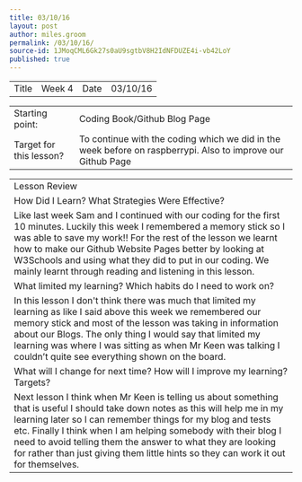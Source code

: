 ```yaml
---
title: 03/10/16
layout: post
author: miles.groom
permalink: /03/10/16/
source-id: 1JMoqCML6Gk27s0aU9sgtbV8H2IdNFDUZE4i-vb42LoY
published: true
---
```

<table>
  <tr>
    <td>Title</td>
    <td>Week 4</td>
    <td>Date</td>
    <td>03/10/16</td>
  </tr>
</table>


<table>
  <tr>
    <td>Starting point:</td>
    <td>Coding Book/Github Blog Page</td>
  </tr>
  <tr>
    <td>Target for this lesson?</td>
    <td>To continue with the coding which we did in the week before on raspberrypi. Also to improve our Github Page</td>
  </tr>
</table>


<table>
  <tr>
    <td>Lesson Review</td>
  </tr>
  <tr>
    <td>How Did I Learn? What Strategies Were Effective?</td>
  </tr>
  <tr>
    <td>Like last week Sam and I continued with our coding for the first 10 minutes. Luckily this week I remembered a memory stick so I was able to save my work!! For the rest of the lesson we learnt how to make our Github Website Pages better by looking at W3Schools and using what they did to put in our coding. We mainly learnt through reading and listening in this lesson.</td>
  </tr>
  <tr>
    <td>What limited my learning? Which habits do I need to work on? </td>
  </tr>
  <tr>
    <td>In this lesson I don't think there was much that limited my learning as like I said above this week we remembered our memory stick and most of the lesson was taking in information about our Blogs. The only thing I would say that limited my learning was where I was sitting as when Mr Keen was talking I couldn’t quite see everything shown on the board.</td>
  </tr>
  <tr>
    <td>What will I change for next time? How will I improve my learning? Targets?</td>
  </tr>
  <tr>
    <td>Next lesson I think when Mr Keen is telling us about something that is useful I should take down notes as this will help me in my learning later so I can remember things for my blog and tests etc. Finally I think when I am helping somebody with their blog I need to avoid telling them the answer to what they are looking for rather than just giving them little hints so they can work it out for themselves. </td>
  </tr>
</table>


